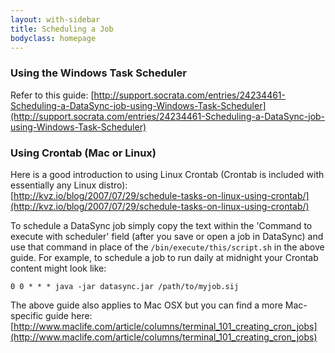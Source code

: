 ```yaml
---
layout: with-sidebar
title: Scheduling a Job
bodyclass: homepage
---
```


### Using the Windows Task Scheduler

Refer to this guide:
[http://support.socrata.com/entries/24234461-Scheduling-a-DataSync-job-using-Windows-Task-Scheduler](http://support.socrata.com/entries/24234461-Scheduling-a-DataSync-job-using-Windows-Task-Scheduler)


### Using Crontab (Mac or Linux)
Here is a good introduction to using Linux Crontab (Crontab is included with essentially any Linux distro):  
[http://kvz.io/blog/2007/07/29/schedule-tasks-on-linux-using-crontab/](http://kvz.io/blog/2007/07/29/schedule-tasks-on-linux-using-crontab/)

To schedule a DataSync job simply copy the text within the 'Command to execute with scheduler' field (after you save or open a job in DataSync) and use that command in place of the `/bin/execute/this/script.sh` in the above guide. For example, to schedule a job to run daily at midnight your Crontab content might look like:
```
0 0 * * * java -jar datasync.jar /path/to/myjob.sij
```

The above guide also applies to Mac OSX but you can find a more Mac-specific guide here:  
[http://www.maclife.com/article/columns/terminal_101_creating_cron_jobs](http://www.maclife.com/article/columns/terminal_101_creating_cron_jobs)